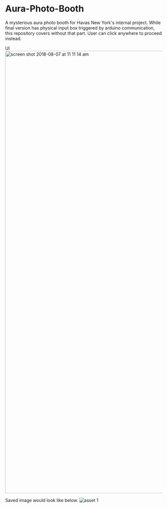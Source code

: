 # Aura-Photo-Booth

A mysterious aura photo booth for Havas New York's internal project. While final version has physical input box triggered by arduino communication, this repository covers without that part. User can click anywhere to proceed instead.



UI
<img width="1414" alt="screen shot 2018-08-07 at 11 11 14 am" src="https://user-images.githubusercontent.com/31669188/43784698-aac19ace-9a32-11e8-8d26-87dfbda03c49.png">



Saved image would look like below. 
![asset 1](https://user-images.githubusercontent.com/31669188/43782935-766634aa-9a2e-11e8-9018-31a393a1b541.png)
